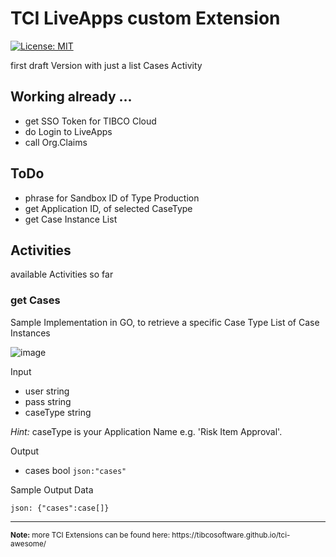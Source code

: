 # TCI LiveApps custom Extension
[![License: MIT](https://img.shields.io/badge/License-MIT-yellow.svg)](https://opensource.org/licenses/MIT)

first draft Version with just a list Cases Activity

## Working already ...
- get SSO Token for TIBCO Cloud
- do Login to LiveApps
- call Org.Claims

## ToDo
- phrase for Sandbox ID of Type Production
- get Application ID, of selected CaseType
- get Case Instance List

## Activities
available Activities so far

### get Cases
Sample Implementation in GO, to retrieve a specific Case Type List of Case Instances

![image](../../screenshots/nonyet.png?raw=true "TCI Screenshot")

Input
- user                  string
- pass                  string
- caseType              string

<i>Hint:</i> caseType is your Application Name e.g. 'Risk Item Approval'.

Output
- cases               bool   `json:"cases"`
  
Sample Output Data

``json:
{"cases":case[]}
``

<hr>
<sub><b>Note:</b> more TCI Extensions can be found here: https://tibcosoftware.github.io/tci-awesome/ </sub>
